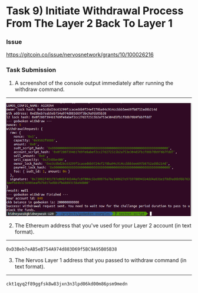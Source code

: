 # Task 9) Initiate Withdrawal Process From The Layer 2 Back To Layer 1

### Issue
https://gitcoin.co/issue/nervosnetwork/grants/10/100026216

### Task Submission
1. A screenshot of the console output immediately after running the withdraw command.
---
![](req-withdraw.png)

2. The Ethereum address that you've used for your Layer 2 account (in text format).
---
`0xD3Beb7eAB5eB754A974d883D69f5BC9A95B05B38`

3. The Nervos Layer 1 address that you passed to withdraw command (in text format).
---
`ckt1qyq2f89ggfsk8w83jxn3n3lpd06kd00m86psm9medn`